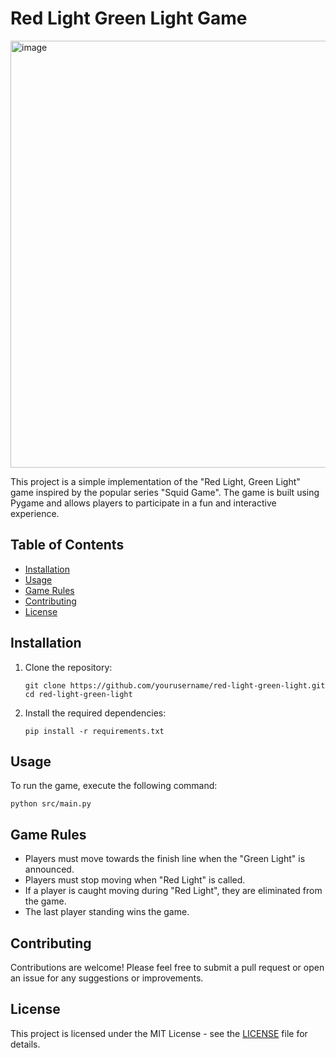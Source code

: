 # Red Light Green Light Game


<img width="1179" height="683" alt="image" src="https://github.com/user-attachments/assets/b8bb04ce-1b7d-4035-887c-1db6c7f3f7b3" />


This project is a simple implementation of the "Red Light, Green Light" game inspired by the popular series "Squid Game". The game is built using Pygame and allows players to participate in a fun and interactive experience.

## Table of Contents

- [Installation](#installation)
- [Usage](#usage)
- [Game Rules](#game-rules)
- [Contributing](#contributing)
- [License](#license)

## Installation

1. Clone the repository:
   ```
   git clone https://github.com/yourusername/red-light-green-light.git
   cd red-light-green-light
   ```

2. Install the required dependencies:
   ```
   pip install -r requirements.txt
   ```

## Usage

To run the game, execute the following command:
```
python src/main.py
```

## Game Rules

- Players must move towards the finish line when the "Green Light" is announced.
- Players must stop moving when "Red Light" is called.
- If a player is caught moving during "Red Light", they are eliminated from the game.
- The last player standing wins the game.

## Contributing

Contributions are welcome! Please feel free to submit a pull request or open an issue for any suggestions or improvements.

## License

This project is licensed under the MIT License - see the [LICENSE](LICENSE) file for details.
